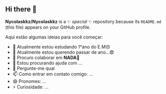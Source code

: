 ## Hi there 👋

**Nycolaskkz/Nycolaskkz** is a ✨ _special_ ✨ repository because its `README.md` (this file) appears on your GitHub profile.

Aqui estão algumas ideias para você começar:

- 🔭 Atualmente estou estudando 1°ano do E.M😞
- 🌱 Atualmente estou querendo passar de ano...😨
- 👯 Procuro colaborar em **NADA**🤙
- 🤔 Estou procurando ajuda com ...
- 💬 Pergunte-me qual
- 📫 Como entrar em contato comigo: ...
- 😄 Pronomes: ...
- ⚡ Curiosidade: ...
